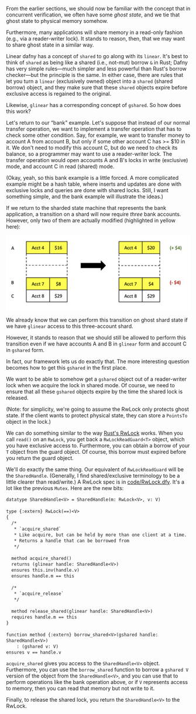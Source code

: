 From the earlier sections, we should now be familiar with the concept that in concurrent verification, we often have some _ghost state_, and we tie that ghost state to physical memory somehow.

Furthermore, many applications will share memory in a read-only fashion (e.g., via a reader-writer lock). It stands to reason, then, that we may want to share ghost state in a similar way.

Linear dafny has a concept of `shared` to go along with its `linear`. It's best to think of `shared` as being like a shared (i.e., not-mut) borrow `&` in Rust; Dafny has very simple rules—much simpler and less powerful than Rust's borrow checker—but the principle is the same. In either case, there are rules that let you turn a `linear` (exclusively owned) object into a `shared` (shared borrow) object, and they make sure that these `shared` objects expire before exclusive access is regained to the original.

Likewise, `glinear` has a corresponding concept of `gshared`. So how does this work?

Let's return to our “bank” example. Let's suppose that instead of our normal transfer
operation, we want to implement a transfer operation that has to check some other condition.
Say, for example, we want to transfer money to account A from account B, but only if
some other account C has >= $10 in it. We don't need to modify this account C, but do we need to check its balance, so a programmer may want to use a reader-writer lock. The transfer operation would open accounts A and B's locks in write (exclusive) mode, and account C in read (shared) mode.

(Okay, yeah, so this bank example is a little forced. A more complicated example might be a hash table, where inserts and updates are done with exclusive locks and queries are done with shared locks. Still, I want something simple, and the bank example will illustrate the ideas.)

If we return to the sharded state machine that represents the bank application, a transition on a shard will now require _three_ bank accounts. However, only two of them are actually modified (highlighted in yellow here):

![images/bank_sharded_transition_with_shared.png](images/bank_sharded_transition_with_shared.png)

We already know that we can perform this transition on ghost shard state if we have `glinear` access to this three-account shard.

However, it stands to reason that we should still be allowed to perform this transition even if we have accounts A and B in `glinear` form and account C in `gshared` form.

In fact, our framework lets us do exactly that. The more interesting question becomes how to get this `gshared` in the first place.

We want to be able to somehow get a `gshared` object out of a reader-writer lock when we acquire the lock in shared mode. Of course, we need to ensure that all these `gshared` objects expire by the time the shared lock is released.

(Note: for simplicity, we're going to assume the RwLock only protects ghost state.
If the client wants to protect physical state, they can store a `PointsTo` object in the lock.)

We can do something similar to the way [Rust's RwLock](https://doc.rust-lang.org/std/sync/struct.RwLock.html) works. When you call `read()` on an `RwLock`, you get back a `RwLockReadGuard<T>` object, which you have exclusive access to. Furthermore, you can obtain a borrow of your `T` object from the guard object. Of course, this borrow must expired before you return the guard object.

We'll do exactly the same thing. Our equivalent of `RwLockReadGuard` will be the `SharedHandle`. (Generally, I find shared/exclusive terminology to be a little clearer than read/write.)
A RwLock spec is in [code/RwLock.dfy](code/RwLock.dfy). It's a lot like the previous `Mutex`. Here are the new bits:

```dafny
datatype SharedHandle<V> = SharedHandle(m: RwLock<V>, v: V)

type {:extern} RwLock(==)<V>
{
  /*
   * `acquire_shared`
   * Like acquire, but can be held by more than one client at a time.
   * Returns a handle that can be borrowed from 
   */

  method acquire_shared()
  returns (glinear handle: SharedHandle<V>)
  ensures this.inv(handle.v)
  ensures handle.m == this

  /*
   * `acquire_release`
   */

  method release_shared(glinear handle: SharedHandle<V>)
  requires handle.m == this
}

function method {:extern} borrow_shared<V>(gshared handle: SharedHandle<V>)
    : (gshared v: V)
ensures v == handle.v
```

`acquire_shared` gives you access to the `SharedHandle<V>` object.
Furthermore, you can use the `borrow_shared` function to borrow a `gshared V` version of
the object from the `SharedHandle<V>`, and you can use that to perform operations like
the bank operation above, or if `V` represents access to memory, then you can read that
memory but not write to it.

Finally, to release the shared lock, you return the `SharedHandle<V>` to the RwLock.

